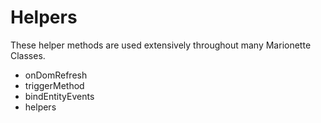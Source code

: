 # Helpers

These helper methods are used extensively throughout many Marionette Classes.

- onDomRefresh
- triggerMethod
- bindEntityEvents
- helpers
